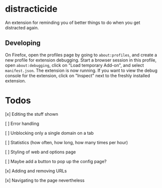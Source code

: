 # distracticide

An extension for reminding you of better things to do when you get distracted again.


## Developing

On Firefox, open the profiles page by going to `about:profiles`, and create a new profile for
extension debugging. Start a browser session in this profile, open `about:debugging`, click on "Load
temporary Add-on", and select `manifest.json`. The extension is now running. If you want to view the
debug console for the extension, click on "Inspect" next to the freshly installed extension.

# Todos

[x] Editing the stuff shown

[ ] Error handling

[ ] Unblocking only a single domain on a tab

[ ] Statistics (how often, how long, how many times per hour)

[ ] Styling of web and options page

[ ] Maybe add a button to pop up the config page?

[x] Adding and removing URLs

[x] Navigating to the page nevertheless
